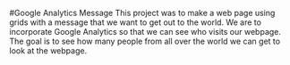 #Google Analytics Message
This project was to make a web page using grids with a message that we want to get out to the world. We are to incorporate Google Analytics so that we can see who visits our webpage. The goal is to see how many people from all over the world we can get to look at the webpage.
